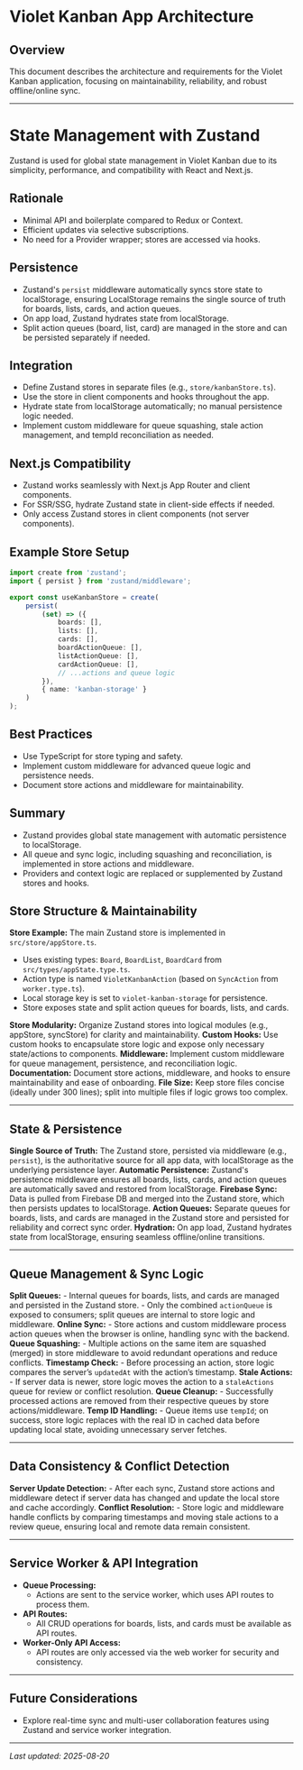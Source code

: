 # Violet Kanban App Architecture

## Overview

This document describes the architecture and requirements for the Violet Kanban application, focusing on maintainability, reliability, and robust offline/online sync.

---

# State Management with Zustand

Zustand is used for global state management in Violet Kanban due to its simplicity, performance, and compatibility with React and Next.js.

## Rationale

-   Minimal API and boilerplate compared to Redux or Context.
-   Efficient updates via selective subscriptions.
-   No need for a Provider wrapper; stores are accessed via hooks.

## Persistence

-   Zustand's `persist` middleware automatically syncs store state to localStorage, ensuring LocalStorage remains the single source of truth for boards, lists, cards, and action queues.
-   On app load, Zustand hydrates state from localStorage.
-   Split action queues (board, list, card) are managed in the store and can be persisted separately if needed.

## Integration

-   Define Zustand stores in separate files (e.g., `store/kanbanStore.ts`).
-   Use the store in client components and hooks throughout the app.
-   Hydrate state from localStorage automatically; no manual persistence logic needed.
-   Implement custom middleware for queue squashing, stale action management, and tempId reconciliation as needed.

## Next.js Compatibility

-   Zustand works seamlessly with Next.js App Router and client components.
-   For SSR/SSG, hydrate Zustand state in client-side effects if needed.
-   Only access Zustand stores in client components (not server components).

## Example Store Setup

```typescript
import create from 'zustand';
import { persist } from 'zustand/middleware';

export const useKanbanStore = create(
    persist(
        (set) => ({
            boards: [],
            lists: [],
            cards: [],
            boardActionQueue: [],
            listActionQueue: [],
            cardActionQueue: [],
            // ...actions and queue logic
        }),
        { name: 'kanban-storage' }
    )
);
```

## Best Practices

-   Use TypeScript for store typing and safety.
-   Implement custom middleware for advanced queue logic and persistence needs.
-   Document store actions and middleware for maintainability.

## Summary

-   Zustand provides global state management with automatic persistence to localStorage.
-   All queue and sync logic, including squashing and reconciliation, is implemented in store actions and middleware.
-   Providers and context logic are replaced or supplemented by Zustand stores and hooks.

## Store Structure & Maintainability

**Store Example:**
The main Zustand store is implemented in `src/store/appStore.ts`.

-   Uses existing types: `Board`, `BoardList`, `BoardCard` from `src/types/appState.type.ts`.
-   Action type is named `VioletKanbanAction` (based on `SyncAction` from `worker.type.ts`).
-   Local storage key is set to `violet-kanban-storage` for persistence.
-   Store exposes state and split action queues for boards, lists, and cards.

**Store Modularity:** Organize Zustand stores into logical modules (e.g., appStore, syncStore) for clarity and maintainability.
**Custom Hooks:** Use custom hooks to encapsulate store logic and expose only necessary state/actions to components.
**Middleware:** Implement custom middleware for queue management, persistence, and reconciliation logic.
**Documentation:** Document store actions, middleware, and hooks to ensure maintainability and ease of onboarding.
**File Size:** Keep store files concise (ideally under 300 lines); split into multiple files if logic grows too complex.

---

## State & Persistence

**Single Source of Truth:** The Zustand store, persisted via middleware (e.g., `persist`), is the authoritative source for all app data, with localStorage as the underlying persistence layer.
**Automatic Persistence:** Zustand's persistence middleware ensures all boards, lists, cards, and action queues are automatically saved and restored from localStorage.
**Firebase Sync:** Data is pulled from Firebase DB and merged into the Zustand store, which then persists updates to localStorage.
**Action Queues:** Separate queues for boards, lists, and cards are managed in the Zustand store and persisted for reliability and correct sync order.
**Hydration:** On app load, Zustand hydrates state from localStorage, ensuring seamless offline/online transitions.

---

## Queue Management & Sync Logic

**Split Queues:** - Internal queues for boards, lists, and cards are managed and persisted in the Zustand store. - Only the combined `actionQueue` is exposed to consumers; split queues are internal to store logic and middleware.
**Online Sync:** - Store actions and custom middleware process action queues when the browser is online, handling sync with the backend.
**Queue Squashing:** - Multiple actions on the same item are squashed (merged) in store middleware to avoid redundant operations and reduce conflicts.
**Timestamp Check:** - Before processing an action, store logic compares the server’s `updatedAt` with the action’s timestamp.
**Stale Actions:** - If server data is newer, store logic moves the action to a `staleActions` queue for review or conflict resolution.
**Queue Cleanup:** - Successfully processed actions are removed from their respective queues by store actions/middleware.
**Temp ID Handling:** - Queue items use `tempId`; on success, store logic replaces with the real ID in cached data before updating local state, avoiding unnecessary server fetches.

---

## Data Consistency & Conflict Detection

**Server Update Detection:** - After each sync, Zustand store actions and middleware detect if server data has changed and update the local store and cache accordingly.
**Conflict Resolution:** - Store logic and middleware handle conflicts by comparing timestamps and moving stale actions to a review queue, ensuring local and remote data remain consistent.

---

## Service Worker & API Integration

-   **Queue Processing:**
    -   Actions are sent to the service worker, which uses API routes to process them.
-   **API Routes:**
    -   All CRUD operations for boards, lists, and cards must be available as API routes.
-   **Worker-Only API Access:**
    -   API routes are only accessed via the web worker for security and consistency.

---

## Future Considerations

-   Explore real-time sync and multi-user collaboration features using Zustand and service worker integration.

---

_Last updated: 2025-08-20_
